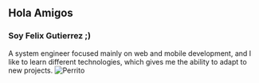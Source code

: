 ## Hola Amigos 
### Soy Felix Gutierrez ;)
A system engineer focused mainly on web and mobile development, and I like to learn different technologies, which gives me the ability to adapt to new projects.
![Perrito](https://thumbs.gfycat.com/BaggyAshamedKite-size_restricted.gif)
